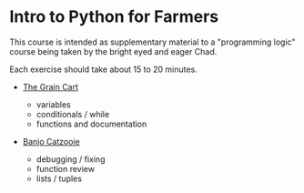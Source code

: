 # Intro to Python for Farmers

This course is intended as supplementary material to a "programming logic" course being taken by the bright eyed and eager Chad.

Each exercise should take about 15 to 20 minutes.

- [The Grain Cart](1_grain_cart/1_hello_brent.md)
  - variables
  - conditionals / while
  - functions and documentation

- [Banjo Catzooie](2_banjo_catzooie/1_hello_banjo.md)
  - debugging / fixing
  - function review
  - lists / tuples